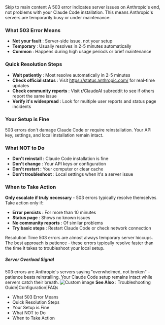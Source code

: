 Skip to main content
A 503 error indicates server issues on Anthropic's end, not problems with your Claude Code installation. This means Anthropic's servers are temporarily busy or under maintenance.
### What 503 Error Means​
  * **Not your fault** : Server-side issue, not your setup
  * **Temporary** : Usually resolves in 2-5 minutes automatically
  * **Common** : Happens during high usage periods or brief maintenance


### Quick Resolution Steps​
  * **Wait patiently** : Most resolve automatically in 2-5 minutes
  * **Check official status** : Visit https://status.anthropic.com/ for real-time updates
  * **Check community reports** : Visit r/ClaudeAI subreddit to see if others report the same issue
  * **Verify it's widespread** : Look for multiple user reports and status page incidents


### Your Setup is Fine​
503 errors don't damage Claude Code or require reinstallation. Your API key, settings, and local installation remain intact.
### What NOT to Do​
  * **Don't reinstall** : Claude Code installation is fine
  * **Don't change** : Your API keys or configuration
  * **Don't restart** : Your computer or clear cache
  * **Don't troubleshoot** : Local settings when it's a server issue


### When to Take Action​
**Only escalate if truly necessary** - 503 errors typically resolve themselves. Take action only if:
  * **Error persists** : For more than 10 minutes
  * **Status page** : Shows no known issues
  * **No community reports** : Of similar problems
  * **Try basic steps** : Restart Claude Code or check network connection


Resolution Time
503 errors are almost always temporary server hiccups. The best approach is patience - these errors typically resolve faster than the time it takes to troubleshoot your local setup.
##### Server Overload Signal
503 errors are Anthropic's servers saying "overwhelmed, not broken" - patience beats reinstalling. Your Claude Code setup remains intact while servers catch their breath.
![Custom image](https://www.claudelog.com/img/discovery/010_scary.png)
**See Also** : Troubleshooting Guide|Configuration|FAQs
  * What 503 Error Means
  * Quick Resolution Steps
  * Your Setup is Fine
  * What NOT to Do
  * When to Take Action


